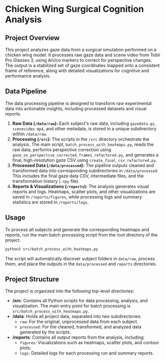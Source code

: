 # Chicken Wing Surgical Cognition Analysis

## Project Overview

This project analyzes gaze data from a surgical simulation performed on a chicken wing model. It processes raw gaze data and scene video from Tobii Pro Glasses 3, using ArUco markers to correct for perspective changes. The output is a stabilized set of gaze coordinates mapped onto a consistent frame of reference, along with detailed visualizations for cognitive and performance analysis.

## Data Pipeline

The data processing pipeline is designed to transform raw experimental data into actionable insights, including processed datasets and visual reports.

1.  **Raw Data (`/data/raw`):** Each subject's raw data, including `gazedata.gz`, `scenevideo.mp4`, and other metadata, is stored in a unique subdirectory within `/data/raw`.
2.  **Processing (`/src`):** The scripts in the `/src` directory orchestrate the analysis. The main script, `batch_process_with_heatmaps.py`, reads the raw data, performs perspective correction using `gaze_on_perspective_corrected_frames_refactored.py`, and generates a final, high-resolution gaze CSV using `create_final_csv_refactored.py`.
3.  **Processed Data (`/data/processed`):** The pipeline outputs cleaned and transformed data into corresponding subdirectories in `/data/processed`. This includes the final gaze data CSV, intermediate files, and the transformation history (`.npy` file).
4.  **Reports & Visualizations (`/reports`):** The analysis generates visual reports and logs. Heatmaps, scatter plots, and other visualizations are saved in `/reports/figures`, while processing logs and summary statistics are stored in `/reports/logs`.

## Usage

To process all subjects and generate the corresponding heatmaps and reports, run the main batch processing script from the root directory of the project.

```bash
python3 src/batch_process_with_heatmaps.py
```

The script will automatically discover subject folders in `data/raw`, process them, and place the outputs in the `data/processed` and `reports` directories.

## Project Structure

The project is organized into the following top-level directories:

-   **/src**: Contains all Python scripts for data processing, analysis, and visualization. The main entry point for batch processing is `src/batch_process_with_heatmaps.py`.
-   **/data**: Holds all project data, separated into two subdirectories:
    -   `raw`: For the original, unprocessed data from each subject.
    -   `processed`: For the cleaned, transformed, and analyzed data generated by the scripts.
-   **/reports**: Contains all output reports from the analysis, including:
    -   `figures`: Visualizations such as heatmaps, scatter plots, and contour plots.
    -   `logs`: Detailed logs for each processing run and summary reports.
